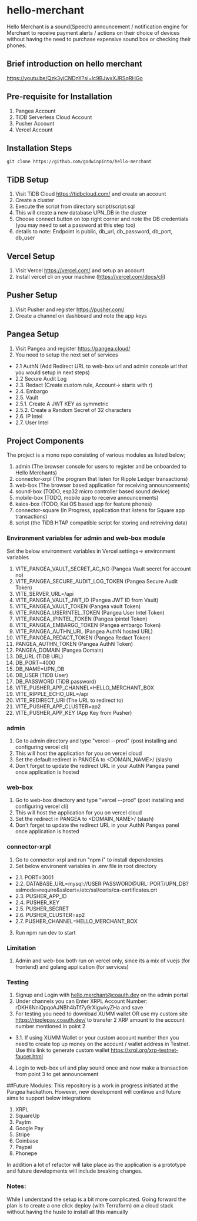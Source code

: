 # hello-merchant
Hello Merchant is a sound(Speech) announcement / notification engine for Merchant to receive payment alerts / actions on their choice of devices without having the need to purchase expensive sound box or checking their phones.

## Brief introduction on hello merchant
https://youtu.be/Qzk3yiCNDnY?si=lc9BJwxXJRSqRHGo

## Pre-requisite for Installation
1. Pangea Account
2. TiDB Serverless Cloud Account
2. Pusher Account
3. Vercel Account

## Installation Steps
```
git clone https://github.com/godwinpinto/hello-merchant
```

## TiDB Setup
1. Visit TiDB Cloud https://tidbcloud.com/ and create an account
2. Create a cluster
3. Execute the script from directory script/script.sql
4. This will create a new database UPN_DB in the cluster
5. Choose connect button on top right corner and note the DB credentials (you may need to set a password at this step too)
6. details to note: Endpoint is public, db_url, db_password, db_port, db_user

## Vercel Setup
1. Visit Vercel https://vercel.com/ and setup an account
2. Install vercel cli on your machine (https://vercel.com/docs/cli)


## Pusher Setup
1. Visit Pusher and register https://pusher.com/
2. Create a channel on dashboard and note the app keys

## Pangea Setup
1. Visit Pangea and register https://pangea.cloud/
2. You need to setup the next set of services
  - 2.1 AuthN (Add Redirect URL to web-box url and admin console url that you would setup in next steps)
  - 2.2 Secure Audit Log
  - 2.3. Redact (Create custom rule, Account-> starts with r)
  - 2.4. Embargo
  - 2.5. Vault
  - 2.5.1. Create A JWT KEY as symmetric
  - 2.5.2. Create a Random Secret of 32 characters
  - 2.6. IP Intel
  - 2.7. User Intel


## Project Components
The project is a mono repo consisting of various modules as listed below;
1. admin (The browser console for users to register and be onboarded to Hello Merchants)
2. connector-xrpl (The program that listen for Ripple Ledger transactions)
3. web-box (The browser based application for receiving announcements)
4. sound-box (TODO, esp32 micro controller based sound device)
5. mobile-box (TODO, mobile app to receive announcements)
6. kaios-box (TODO, Kai OS based app for feature phones)
7. connector-square (In Progress, application that listens for Square app transactions)
8. script (the TiDB HTAP compatible script for storing and retreiving data)

### Environment variables for admin and web-box module
Set the below environment variables in Vercel settings-> environment variables
1. VITE_PANGEA_VAULT_SECRET_AC_NO  (Pangea Vault secret for account no)
2. VITE_PANGEA_SECURE_AUDIT_LOG_TOKEN  (Pangea Secure Audit Token)
3. VITE_SERVER_URL=/api
4. VITE_PANGEA_VAULT_JWT_ID  (Pangea JWT ID from Vault)
5. VITE_PANGEA_VAULT_TOKEN  (Pangea vault Token)
6. VITE_PANGEA_USERINTEL_TOKEN  (Pangea User Intel Token)
7. VITE_PANGEA_IPINTEL_TOKEN  (Pangea ipintel Token)
8. VITE_PANGEA_EMBARGO_TOKEN  (Pangea embargo Token)
9. VITE_PANGEA_AUTHN_URL  (Pangea AuthN hosted URL)
10. VITE_PANGEA_REDACT_TOKEN (Pangea Redact Token)
11. PANGEA_AUTHN_TOKEN (Pangea AuthN Token)
12. PANGEA_DOMAIN  (Pangea Domain)
13. DB_URL (TiDB URL)
14. DB_PORT=4000
15. DB_NAME=UPN_DB
16. DB_USER (TiDB User)
17. DB_PASSWORD (TiDB password)
18. VITE_PUSHER_APP_CHANNEL=HELLO_MERCHANT_BOX
19. VITE_RIPPLE_ECHO_URL=/api
20. VITE_REDIRECT_URI (The URL to redirect to)
21. VITE_PUSHER_APP_CLUSTER=ap2
22. VITE_PUSHER_APP_KEY (App Key from Pusher)

### admin
1. Go to admin directory and type "vercel --prod" (post installing and configuring vercel cli)
2. This will host the application for you on vercel cloud
3. Set the default redirect in PANGEA to <DOMAIN_NAME>/ (slash)
4. Don't forget to update the redirect URL in your AuthN Pangea panel once application is hosted

### web-box
1. Go to web-box directory and type "vercel --prod" (post installing and configuring vercel cli)
2. This will host the application for you on vercel cloud
3. Set the redirect in PANGEA to <DOMAIN_NAME>/ (slash)
4. Don't forget to update the redirect URL in your AuthN Pangea panel once application is hosted

### connector-xrpl
1. Go to connector-xrpl and run "npm i" to install dependencies
2. Set below environent variables in .env file in root directory
  - 2.1. PORT=3001
  - 2.2. DATABASE_URL=mysql://USER:PASSWORD@URL::PORT/UPN_DB?sslmode=require&sslcert=/etc/ssl/certs/ca-certificates.crt
  - 2.3. PUSHER_APP_ID
  - 2.4. PUSHER_KEY
  - 2.5. PUSHER_SECRET
  - 2.6. PUSHER_CLUSTER=ap2
  - 2.7. PUSHER_CHANNEL=HELLO_MERCHANT_BOX
3. Run npm run dev to start

### Limitation
1. Admin and web-box both run on vercel only, since its a mix of vuejs (for frontend) and golang application (for services)

### Testing
1. Signup and Login with hello.merchant@coauth.dev on the admin portal
2. Under channels you can Enter XRPL Account Number: rDKH6NniQpqoAJNBh4bTf7y9rXigwkyZHa and save
3. For testing you need to download XUMM wallet OR use my custom site https://ripplepay.coauth.dev/ to transfer 2 XRP amount to the account number mentioned in point 2
  - 3.1. If using XUMM Wallet or your custom account number then you need to create top up money on the account / wallet address in Testnet. Use this link to generate custom wallet https://xrpl.org/xrp-testnet-faucet.html  
4. Login to web-box url and play sound once and now make a transaction from point 3 to get announcement

##Future Modules:
This repository is a work in progress initiated at the Pangea hackathon. However, new development will continue and future aims to support below integrations
1. XRPL
2. SquareUp
3. Paytm
4. Google Pay
5. Stripe
6. Coinbase
7. Paypal
8. Phonepe

In addition a lot of refactor will take place as the application is a prototype and future developments will include breaking changes.

### Notes:
While I understand the setup is a bit more complicated. Going forward the plan is to create a one click deploy (with Terraform) on a cloud stack without having the husle to install all this manually 











